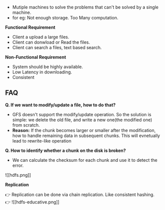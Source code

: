 - Mutiple machines to solve the problems that can't be solved by a single machine.
- for eg: Not enough storage. Too Many computation.

**Functional Requirement**
- Client a upload a large files.
- Client can donwload or Read the files.
- Client can search a files, text based search.

**Non-Functional Requirement**
- System should be highly available.
- Low Latency in downloading.
- Consistent

## FAQ

**Q. If we want to modify/update a file, how to do that?**
- GFS doesn't support the modify/update operation. So the solution is simple: we delete the old file, and write a new one(the modified one) from scratch.
- **Reason:** If the chunk becomes larger or smaller after the modification, how to handle remaining data in subsequent chunks. This will evnetually lead to rewrite-like operation

**Q. How to identify whether a chunk on the disk is broken?**
- We can calculate the checksum for each chunk and use it to detect the error.

![[hdfs.png]]

**Replication**

👉 Replication can be done via chain replication. Like consistent hashing.
👉 
![[hdfs-educative.png]]

